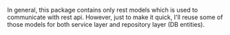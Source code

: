In general, this package contains only rest models which is used to communicate with rest api.
However, just to make it quick, I'll reuse some of those models for both service layer and repository layer (DB entities).